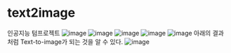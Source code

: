 # text2image
인공지능 텀프로젝트
![image](https://user-images.githubusercontent.com/14813279/71475390-5e57cc00-2823-11ea-97da-d6478c82c386.png)
![image](https://user-images.githubusercontent.com/14813279/71475418-80e9e500-2823-11ea-91c4-73d9dbe6682d.png)
![image](https://user-images.githubusercontent.com/14813279/71475433-8ba47a00-2823-11ea-8029-c648b90b0b75.png)
![image](https://user-images.githubusercontent.com/14813279/71475441-9232f180-2823-11ea-833f-a70f9046c269.png)
![image](https://user-images.githubusercontent.com/14813279/71475460-a119a400-2823-11ea-923f-11384ff2fd29.png)
아래의 결과처럼 Text-to-image가 되는 것을 알 수 있다.
![image](https://user-images.githubusercontent.com/14813279/71475466-a971df00-2823-11ea-8ac1-3109acfbf141.png)
